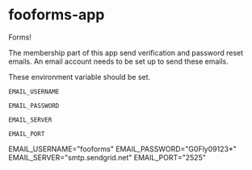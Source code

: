 # fooforms-app

Forms!


The membership part of this app send verification and password reset emails. 
An email account needs to be set up to send these emails.

These environment variable should be set.

`EMAIL_USERNAME`

`EMAIL_PASSWORD`

`EMAIL_SERVER`

`EMAIL_PORT`


EMAIL_USERNAME="fooforms"
EMAIL_PASSWORD="G0Fly09123*"
EMAIL_SERVER="smtp.sendgrid.net"
EMAIL_PORT="2525"
